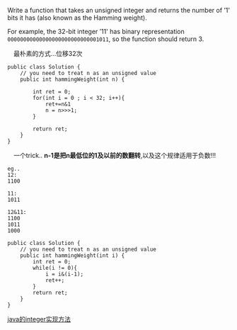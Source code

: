 Write a function that takes an unsigned integer and returns the number of ’1' bits it has (also known as the Hamming weight).

For example, the 32-bit integer ’11' has binary representation `00000000000000000000000000001011`, so the function should return 3.

&emsp;最朴素的方式...位移32次
```
public class Solution {
    // you need to treat n as an unsigned value
    public int hammingWeight(int n) {
        
        int ret = 0;
        for(int i = 0 ; i < 32; i++){
            ret+=n&1
            n = n>>>1;
        }
        
        return ret;
    }
}
```

&emsp;一个trick.. **n-1是把n最低位的1及以前的数翻转**,以及这个规律适用于负数!!!
```
eg..
12:
1100

11:
1011

12&11:
1100
1011
1000
```

```
public class Solution {
    // you need to treat n as an unsigned value
    public int hammingWeight(int i) {
        int ret = 0;
        while(i != 0){
            i = i&(i-1);
            ret++;
        }
        return ret;
    }
}
```

[java的integer实现方法](http://blog.csdn.net/woliuyunyicai/article/details/44179743)
```
```